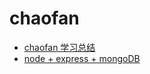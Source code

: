 # chaofan
* [chaofan 学习总结](https://chaofanfan.gitbook.io/chaofan/v/dev/)
* [node + express + mongoDB](https://chaofanfan.gitbook.io/chaofan/v/dev/)
